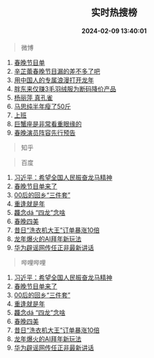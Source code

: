 <div align="center"><h2>实时热搜榜</h2><h4>2024-02-09 13:40:01</h4></div>

> 微博  

1. [春晚节目单](https://s.weibo.com/weibo?q=%E6%98%A5%E6%99%9A%E8%8A%82%E7%9B%AE%E5%8D%95&t=31&band_rank=1&Refer=top)<br />
2. [辛芷蕾春晚节目漏的差不多了吧](https://s.weibo.com/weibo?q=%23%E8%BE%9B%E8%8A%B7%E8%95%BE%E6%98%A5%E6%99%9A%E8%8A%82%E7%9B%AE%E6%BC%8F%E7%9A%84%E5%B7%AE%E4%B8%8D%E5%A4%9A%E4%BA%86%E5%90%A7%23&t=31&band_rank=2&Refer=top)<br />
3. [用中国人的专属浪漫打开龙年](https://s.weibo.com/weibo?q=%23%E7%94%A8%E4%B8%AD%E5%9B%BD%E4%BA%BA%E7%9A%84%E4%B8%93%E5%B1%9E%E6%B5%AA%E6%BC%AB%E6%89%93%E5%BC%80%E9%BE%99%E5%B9%B4%23&t=31&band_rank=3&Refer=top)<br />
4. [胖东来仅赚3毛羽绒服为断码降价产品](https://s.weibo.com/weibo?q=%23%E8%83%96%E4%B8%9C%E6%9D%A5%E4%BB%85%E8%B5%9A3%E6%AF%9B%E7%BE%BD%E7%BB%92%E6%9C%8D%E4%B8%BA%E6%96%AD%E7%A0%81%E9%99%8D%E4%BB%B7%E4%BA%A7%E5%93%81%23&t=31&band_rank=4&Refer=top)<br />
5. [杨丽萍 真孔雀](https://s.weibo.com/weibo?q=%E6%9D%A8%E4%B8%BD%E8%90%8D%20%E7%9C%9F%E5%AD%94%E9%9B%80&t=31&band_rank=5&Refer=top)<br />
6. [马思纯半年瘦了50斤](https://s.weibo.com/weibo?q=%23%E9%A9%AC%E6%80%9D%E7%BA%AF%E5%8D%8A%E5%B9%B4%E7%98%A6%E4%BA%8650%E6%96%A4%23&t=31&band_rank=6&Refer=top)<br />
7. [上班](https://s.weibo.com/weibo?q=%E4%B8%8A%E7%8F%AD&t=31&band_rank=7&Refer=top)<br />
8. [巨蟹座是非常看重眼缘的](https://s.weibo.com/weibo?q=%E5%B7%A8%E8%9F%B9%E5%BA%A7%E6%98%AF%E9%9D%9E%E5%B8%B8%E7%9C%8B%E9%87%8D%E7%9C%BC%E7%BC%98%E7%9A%84&t=31&band_rank=8&Refer=top)<br />
9. [春晚演员阵容先行预告](https://s.weibo.com/weibo?q=%E6%98%A5%E6%99%9A%E6%BC%94%E5%91%98%E9%98%B5%E5%AE%B9%E5%85%88%E8%A1%8C%E9%A2%84%E5%91%8A&t=31&band_rank=9&Refer=top)<br />

> 知乎  


> 百度  

1. [习近平：希望全国人民振奋龙马精神](https://www.baidu.com/s?wd=%E4%B9%A0%E8%BF%91%E5%B9%B3%EF%BC%9A%E5%B8%8C%E6%9C%9B%E5%85%A8%E5%9B%BD%E4%BA%BA%E6%B0%91%E6%8C%AF%E5%A5%8B%E9%BE%99%E9%A9%AC%E7%B2%BE%E7%A5%9E&sa=fyb_news&rsv_dl=fyb_news)<br />
2. [春晚节目单来了](https://www.baidu.com/s?wd=%E6%98%A5%E6%99%9A%E8%8A%82%E7%9B%AE%E5%8D%95%E6%9D%A5%E4%BA%86&sa=fyb_news&rsv_dl=fyb_news)<br />
3. [00后的回乡“三件套”](https://www.baidu.com/s?wd=00%E5%90%8E%E7%9A%84%E5%9B%9E%E4%B9%A1%E2%80%9C%E4%B8%89%E4%BB%B6%E5%A5%97%E2%80%9D&sa=fyb_news&rsv_dl=fyb_news)<br />
4. [重逢就是年](https://www.baidu.com/s?wd=%E9%87%8D%E9%80%A2%E5%B0%B1%E6%98%AF%E5%B9%B4&sa=fyb_news&rsv_dl=fyb_news)<br />
5. [龘念dá “四龙”念啥](https://www.baidu.com/s?wd=%E9%BE%98%E5%BF%B5d%C3%A1+%E2%80%9C%E5%9B%9B%E9%BE%99%E2%80%9D%E5%BF%B5%E5%95%A5&sa=fyb_news&rsv_dl=fyb_news)<br />
6. [春晚四美](https://www.baidu.com/s?wd=%E6%98%A5%E6%99%9A%E5%9B%9B%E7%BE%8E&sa=fyb_news&rsv_dl=fyb_news)<br />
7. [昔日“洗衣机大王”订单暴涨10倍](https://www.baidu.com/s?wd=%E6%98%94%E6%97%A5%E2%80%9C%E6%B4%97%E8%A1%A3%E6%9C%BA%E5%A4%A7%E7%8E%8B%E2%80%9D%E8%AE%A2%E5%8D%95%E6%9A%B4%E6%B6%A810%E5%80%8D&sa=fyb_news&rsv_dl=fyb_news)<br />
8. [龙年爆火的AI拜年新玩法](https://www.baidu.com/s?wd=%E9%BE%99%E5%B9%B4%E7%88%86%E7%81%AB%E7%9A%84AI%E6%8B%9C%E5%B9%B4%E6%96%B0%E7%8E%A9%E6%B3%95&sa=fyb_news&rsv_dl=fyb_news)<br />
9. [华为辟谣网传任正非最新讲话](https://www.baidu.com/s?wd=%E5%8D%8E%E4%B8%BA%E8%BE%9F%E8%B0%A3%E7%BD%91%E4%BC%A0%E4%BB%BB%E6%AD%A3%E9%9D%9E%E6%9C%80%E6%96%B0%E8%AE%B2%E8%AF%9D&sa=fyb_news&rsv_dl=fyb_news)<br />

> 哔哩哔哩  

1. [习近平：希望全国人民振奋龙马精神](https://www.baidu.com/s?wd=%E4%B9%A0%E8%BF%91%E5%B9%B3%EF%BC%9A%E5%B8%8C%E6%9C%9B%E5%85%A8%E5%9B%BD%E4%BA%BA%E6%B0%91%E6%8C%AF%E5%A5%8B%E9%BE%99%E9%A9%AC%E7%B2%BE%E7%A5%9E&sa=fyb_news&rsv_dl=fyb_news)<br />
2. [春晚节目单来了](https://www.baidu.com/s?wd=%E6%98%A5%E6%99%9A%E8%8A%82%E7%9B%AE%E5%8D%95%E6%9D%A5%E4%BA%86&sa=fyb_news&rsv_dl=fyb_news)<br />
3. [00后的回乡“三件套”](https://www.baidu.com/s?wd=00%E5%90%8E%E7%9A%84%E5%9B%9E%E4%B9%A1%E2%80%9C%E4%B8%89%E4%BB%B6%E5%A5%97%E2%80%9D&sa=fyb_news&rsv_dl=fyb_news)<br />
4. [重逢就是年](https://www.baidu.com/s?wd=%E9%87%8D%E9%80%A2%E5%B0%B1%E6%98%AF%E5%B9%B4&sa=fyb_news&rsv_dl=fyb_news)<br />
5. [龘念dá “四龙”念啥](https://www.baidu.com/s?wd=%E9%BE%98%E5%BF%B5d%C3%A1+%E2%80%9C%E5%9B%9B%E9%BE%99%E2%80%9D%E5%BF%B5%E5%95%A5&sa=fyb_news&rsv_dl=fyb_news)<br />
6. [春晚四美](https://www.baidu.com/s?wd=%E6%98%A5%E6%99%9A%E5%9B%9B%E7%BE%8E&sa=fyb_news&rsv_dl=fyb_news)<br />
7. [昔日“洗衣机大王”订单暴涨10倍](https://www.baidu.com/s?wd=%E6%98%94%E6%97%A5%E2%80%9C%E6%B4%97%E8%A1%A3%E6%9C%BA%E5%A4%A7%E7%8E%8B%E2%80%9D%E8%AE%A2%E5%8D%95%E6%9A%B4%E6%B6%A810%E5%80%8D&sa=fyb_news&rsv_dl=fyb_news)<br />
8. [龙年爆火的AI拜年新玩法](https://www.baidu.com/s?wd=%E9%BE%99%E5%B9%B4%E7%88%86%E7%81%AB%E7%9A%84AI%E6%8B%9C%E5%B9%B4%E6%96%B0%E7%8E%A9%E6%B3%95&sa=fyb_news&rsv_dl=fyb_news)<br />
9. [华为辟谣网传任正非最新讲话](https://www.baidu.com/s?wd=%E5%8D%8E%E4%B8%BA%E8%BE%9F%E8%B0%A3%E7%BD%91%E4%BC%A0%E4%BB%BB%E6%AD%A3%E9%9D%9E%E6%9C%80%E6%96%B0%E8%AE%B2%E8%AF%9D&sa=fyb_news&rsv_dl=fyb_news)<br />
